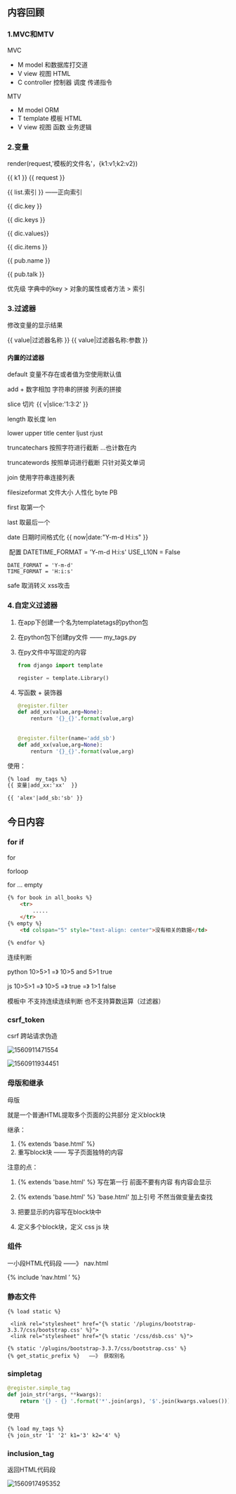 ## 内容回顾

### 1.MVC和MTV

MVC

- M  model  和数据库打交道  
- V    view  视图 HTML
- C  controller  控制器   调度  传递指令

MTV 

- M model ORM 
- T   template  模板  HTML
- V  view  视图  函数  业务逻辑

### 2.变量

render(request,'模板的文件名'，{k1:v1;k2:v2})

{{  k1 }}    {{ request }}

{{  list.索引 }}   ——正向索引

{{  dic.key   }}

{{  dic.keys   }}

{{  dic.values}}

{{  dic.items }}

{{  pub.name  }}

{{  pub.talk  }}

优先级    字典中的key  >  对象的属性或者方法  > 索引

### 3.过滤器

修改变量的显示结果

{{  value|过滤器名称  }}    {{  value|过滤器名称:参数  }}

#### 内置的过滤器

default   变量不存在或者值为空使用默认值

add  +  数字相加   字符串的拼接  列表的拼接

slice 切片    {{ v|slice:'1:3:2' }}

length  取长度   len

lower  upper title center  ljust  rjust

truncatechars   按照字符进行截断    ...也计数在内

truncatewords  按照单词进行截断   只针对英文单词

join   使用字符串连接列表  

filesizeformat  文件大小   人性化  byte  PB

first  取第一个   

last  取最后一个

date 日期时间格式化  {{  now|date:"Y-m-d H:i:s"  }}

​	配置 DATETIME_FORMAT = 'Y-m-d H:i:s'     USE_L10N = False 

```
DATE_FORMAT = 'Y-m-d'
TIME_FORMAT = 'H:i:s'
```

safe    取消转义  xss攻击

### 4.自定义过滤器

1. 在app下创建一个名为templatetags的python包

2. 在python包下创建py文件  —— my_tags.py

3. 在py文件中写固定的内容

   ```python
   from django import template
   
   register = template.Library()
   ```

4. 写函数 + 装饰器

   ```python
   @register.filter
   def add_xx(value,arg=None):
       renturn '{}_{}'.format(value,arg)
       
       
   @register.filter(name='add_sb')
   def add_xx(value,arg=None):
       renturn '{}_{}'.format(value,arg)
   ```

使用：

```html
{% load  my_tags %}
{{ 变量|add_xx:'xx'  }}

{{ 'alex'|add_sb:'sb' }}
```

## 今日内容

### for if

for 

forloop

for ... empty

```html
{% for book in all_books %}
    <tr>
		.....
    </tr>
{% empty %}
    <td colspan="5" style="text-align: center">没有相关的数据</td>

{% endfor %}
```

连续判断

python  10>5>1  =》   10>5  and 5>1   true 

js     10>5>1  =》   10>5  =》 true   =》   1>1  false

模板中  不支持连续连续判断  也不支持算数运算（过滤器）

### csrf_token

csrf    跨站请求伪造

![1560911471554](asset/1560911471554.png)

![1560911934451](asset/1560911934451.png)



### 母版和继承

母版	

就是一个普通HTML提取多个页面的公共部分 定义block块

继承：

1. {% extends ‘base.html’ %}
2. 重写block块   —— 写子页面独特的内容

注意的点：

1. {% extends 'base.html' %} 写在第一行   前面不要有内容 有内容会显示

2. {% extends 'base.html' %}  'base.html' 加上引号   不然当做变量去查找
3. 把要显示的内容写在block块中
4. 定义多个block块，定义 css  js 块

### 组件

一小段HTML代码段   ——》 nav.html 

{% include ‘nav.html ’  %}

### 静态文件

```pyhton
{% load static %}

 <link rel="stylesheet" href="{% static '/plugins/bootstrap-3.3.7/css/bootstrap.css' %}">
 <link rel="stylesheet" href="{% static '/css/dsb.css' %}">

{% static '/plugins/bootstrap-3.3.7/css/bootstrap.css' %}  
{% get_static_prefix %}   ——》 获取别名
```

### simpletag

```python
@register.simple_tag
def join_str(*args, **kwargs):
    return '{} - {} '.format('*'.join(args), '$'.join(kwargs.values()))
```

使用

```html
{% load my_tags %}
{% join_str '1' '2' k1='3' k2='4' %}
```

### inclusion_tag 

 返回HTML代码段

![1560917495352](asset/1560917495352.png)

















 



